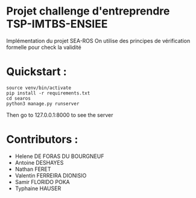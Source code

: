 Projet challenge d'entreprendre TSP-IMTBS-ENSIEE
===

Implémentation du projet SEA-ROS
On utilise des principes de vérification formelle pour check la validité



Quickstart : 
===

```
source venv/bin/activate
pip install -r requirements.txt
cd searos
python3 manage.py runserver
```

Then go to 127.0.0.1:8000 to see the server


Contributors :
===

- Helene DE FORAS DU BOURGNEUF
- Antoine DESHAYES
- Nathan FERET
- Valentin FERREIRA DIONISIO
- Samir FLORIDO POKA
- Typhaine HAUSER